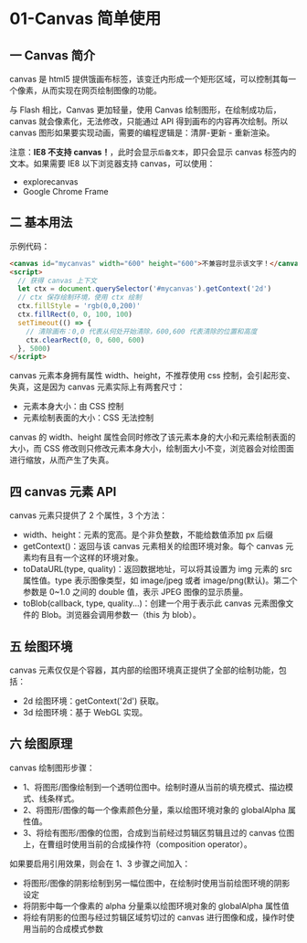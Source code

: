 # 01-Canvas 简单使用

## 一 Canvas 简介

canvas 是 html5 提供饿画布标签，该变迁内形成一个矩形区域，可以控制其每一个像素，从而实现在网页绘制图像的功能。

与 Flash 相比，Canvas 更加轻量，使用 Canvas 绘制图形，在绘制成功后，canvas 就会像素化，无法修改，只能通过 API 得到画布的内容再次绘制。所以 canvas 图形如果要实现动画，需要的编程逻辑是：清屏-更新 - 重新渲染。

注意：**IE8 不支持 canvas！**，此时会显示`后备文本`，即只会显示 canvas 标签内的文本。如果需要 IE8 以下浏览器支持 canvas，可以使用：

- explorecanvas
- Google Chrome Frame

## 二 基本用法

示例代码：

```html
<canvas id="mycanvas" width="600" height="600">不兼容时显示该文字！</canvas>
<script>
  // 获得 canvas 上下文
  let ctx = document.querySelector('#mycanvas').getContext('2d')
  // ctx 保存绘制环境，使用 ctx 绘制
  ctx.fillStyle = 'rgb(0,0,200)'
  ctx.fillRect(0, 0, 100, 100)
  setTimeout(() => {
    // 清除画布：0,0 代表从何处开始清除，600,600 代表清除的位置和高度
    ctx.clearRect(0, 0, 600, 600)
  }, 5000)
</script>
```

canvas 元素本身拥有属性 width、height，不推荐使用 css 控制，会引起形变、失真，这是因为 canvas 元素实际上有两套尺寸：

- 元素本身大小：由 CSS 控制
- 元素绘制表面的大小：CSS 无法控制

canvas 的 width、height 属性会同时修改了该元素本身的大小和元素绘制表面的大小，而 CSS 修改则只修改元素本身大小，绘制面大小不变，浏览器会对绘图面进行缩放，从而产生了失真。

## 四 canvas 元素 API

canvas 元素只提供了 2 个属性，3 个方法：

- width、height：元素的宽高。是个非负整数，不能给数值添加 px 后缀
- getContext()：返回与该 canvas 元素相关的绘图环境对象。每个 canvas 元素均有且有一个这样的环境对象。
- toDataURL(type, quality)：返回数据地址，可以将其设置为 img 元素的 src 属性值。type 表示图像类型，如 image/jpeg 或者 image/png(默认)。第二个参数是 0~1.0 之间的 double 值，表示 JPEG 图像的显示质量。
- toBlob(callback, type, quality...)：创建一个用于表示此 canvas 元素图像文件的 Blob。浏览器会调用参数一（this 为 blob）。

## 五 绘图环境

canvas 元素仅仅是个容器，其内部的绘图环境真正提供了全部的绘制功能，包括：

- 2d 绘图环境：getContext('2d') 获取。
- 3d 绘图环境：基于 WebGL 实现。

## 六 绘图原理

canvas 绘制图形步骤：

- 1、将图形/图像绘制到一个透明位图中。绘制时遵从当前的填充模式、描边模式、线条样式。
- 2、将图形/图像的每一个像素颜色分量，乘以绘图环境对象的 globalAlpha 属性值。
- 3、将绘有图形/图像的位图，合成到当前经过剪辑区剪辑且过的 canvas 位图上，在曹组时使用当前的合成操作符（composition operator）。

如果要启用引用效果，则会在 1、3 步骤之间加入：

- 将图形/图像的阴影绘制到另一幅位图中，在绘制时使用当前绘图环境的阴影设定
- 将阴影中每一个像素的 alpha 分量乘以绘图环境对象的 globalAlpha 属性值
- 将绘有阴影的位图与经过剪辑区域剪切过的 canvas 进行图像和成，操作时使用当前的合成模式参数

